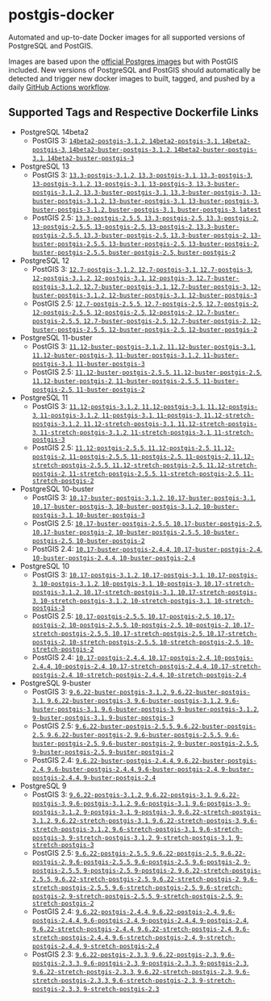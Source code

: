 # postgis-docker

Automated and up-to-date Docker images for all supported versions of PostgreSQL and PostGIS.

Images are based upon the [official Postgres images](https://hub.docker.com/_/postgres) but with PostGIS included. New versions of PostgreSQL and PostGIS should automatically be detected and trigger new docker images to built, tagged, and pushed by a daily [GitHub Actions workflow](https://github.com/GUI/postgis-docker/blob/master/.github/workflows/main.yml).

## Supported Tags and Respective Dockerfile Links

- PostgreSQL 14beta2
  - PostGIS 3: [`14beta2-postgis-3.1.2`, `14beta2-postgis-3.1`, `14beta2-postgis-3`, `14beta2-buster-postgis-3.1.2`, `14beta2-buster-postgis-3.1`, `14beta2-buster-postgis-3`](https://github.com/GUI/postgis-docker/blob/master/14/buster/postgis-3/Dockerfile)
- PostgreSQL 13
  - PostGIS 3: [`13.3-postgis-3.1.2`, `13.3-postgis-3.1`, `13.3-postgis-3`, `13-postgis-3.1.2`, `13-postgis-3.1`, `13-postgis-3`, `13.3-buster-postgis-3.1.2`, `13.3-buster-postgis-3.1`, `13.3-buster-postgis-3`, `13-buster-postgis-3.1.2`, `13-buster-postgis-3.1`, `13-buster-postgis-3`, `buster-postgis-3.1.2`, `buster-postgis-3.1`, `buster-postgis-3`, `latest`](https://github.com/GUI/postgis-docker/blob/master/13/buster/postgis-3/Dockerfile)
  - PostGIS 2.5: [`13.3-postgis-2.5.5`, `13.3-postgis-2.5`, `13.3-postgis-2`, `13-postgis-2.5.5`, `13-postgis-2.5`, `13-postgis-2`, `13.3-buster-postgis-2.5.5`, `13.3-buster-postgis-2.5`, `13.3-buster-postgis-2`, `13-buster-postgis-2.5.5`, `13-buster-postgis-2.5`, `13-buster-postgis-2`, `buster-postgis-2.5.5`, `buster-postgis-2.5`, `buster-postgis-2`](https://github.com/GUI/postgis-docker/blob/master/13/buster/postgis-2.5/Dockerfile)
- PostgreSQL 12
  - PostGIS 3: [`12.7-postgis-3.1.2`, `12.7-postgis-3.1`, `12.7-postgis-3`, `12-postgis-3.1.2`, `12-postgis-3.1`, `12-postgis-3`, `12.7-buster-postgis-3.1.2`, `12.7-buster-postgis-3.1`, `12.7-buster-postgis-3`, `12-buster-postgis-3.1.2`, `12-buster-postgis-3.1`, `12-buster-postgis-3`](https://github.com/GUI/postgis-docker/blob/master/12/buster/postgis-3/Dockerfile)
  - PostGIS 2.5: [`12.7-postgis-2.5.5`, `12.7-postgis-2.5`, `12.7-postgis-2`, `12-postgis-2.5.5`, `12-postgis-2.5`, `12-postgis-2`, `12.7-buster-postgis-2.5.5`, `12.7-buster-postgis-2.5`, `12.7-buster-postgis-2`, `12-buster-postgis-2.5.5`, `12-buster-postgis-2.5`, `12-buster-postgis-2`](https://github.com/GUI/postgis-docker/blob/master/12/buster/postgis-2.5/Dockerfile)
- PostgreSQL 11-buster
  - PostGIS 3: [`11.12-buster-postgis-3.1.2`, `11.12-buster-postgis-3.1`, `11.12-buster-postgis-3`, `11-buster-postgis-3.1.2`, `11-buster-postgis-3.1`, `11-buster-postgis-3`](https://github.com/GUI/postgis-docker/blob/master/11/buster/postgis-3/Dockerfile)
  - PostGIS 2.5: [`11.12-buster-postgis-2.5.5`, `11.12-buster-postgis-2.5`, `11.12-buster-postgis-2`, `11-buster-postgis-2.5.5`, `11-buster-postgis-2.5`, `11-buster-postgis-2`](https://github.com/GUI/postgis-docker/blob/master/11/buster/postgis-2.5/Dockerfile)
- PostgreSQL 11
  - PostGIS 3: [`11.12-postgis-3.1.2`, `11.12-postgis-3.1`, `11.12-postgis-3`, `11-postgis-3.1.2`, `11-postgis-3.1`, `11-postgis-3`, `11.12-stretch-postgis-3.1.2`, `11.12-stretch-postgis-3.1`, `11.12-stretch-postgis-3`, `11-stretch-postgis-3.1.2`, `11-stretch-postgis-3.1`, `11-stretch-postgis-3`](https://github.com/GUI/postgis-docker/blob/master/11/stretch/postgis-3/Dockerfile)
  - PostGIS 2.5: [`11.12-postgis-2.5.5`, `11.12-postgis-2.5`, `11.12-postgis-2`, `11-postgis-2.5.5`, `11-postgis-2.5`, `11-postgis-2`, `11.12-stretch-postgis-2.5.5`, `11.12-stretch-postgis-2.5`, `11.12-stretch-postgis-2`, `11-stretch-postgis-2.5.5`, `11-stretch-postgis-2.5`, `11-stretch-postgis-2`](https://github.com/GUI/postgis-docker/blob/master/11/stretch/postgis-2.5/Dockerfile)
- PostgreSQL 10-buster
  - PostGIS 3: [`10.17-buster-postgis-3.1.2`, `10.17-buster-postgis-3.1`, `10.17-buster-postgis-3`, `10-buster-postgis-3.1.2`, `10-buster-postgis-3.1`, `10-buster-postgis-3`](https://github.com/GUI/postgis-docker/blob/master/10/buster/postgis-3/Dockerfile)
  - PostGIS 2.5: [`10.17-buster-postgis-2.5.5`, `10.17-buster-postgis-2.5`, `10.17-buster-postgis-2`, `10-buster-postgis-2.5.5`, `10-buster-postgis-2.5`, `10-buster-postgis-2`](https://github.com/GUI/postgis-docker/blob/master/10/buster/postgis-2.5/Dockerfile)
  - PostGIS 2.4: [`10.17-buster-postgis-2.4.4`, `10.17-buster-postgis-2.4`, `10-buster-postgis-2.4.4`, `10-buster-postgis-2.4`](https://github.com/GUI/postgis-docker/blob/master/10/buster/postgis-2.4/Dockerfile)
- PostgreSQL 10
  - PostGIS 3: [`10.17-postgis-3.1.2`, `10.17-postgis-3.1`, `10.17-postgis-3`, `10-postgis-3.1.2`, `10-postgis-3.1`, `10-postgis-3`, `10.17-stretch-postgis-3.1.2`, `10.17-stretch-postgis-3.1`, `10.17-stretch-postgis-3`, `10-stretch-postgis-3.1.2`, `10-stretch-postgis-3.1`, `10-stretch-postgis-3`](https://github.com/GUI/postgis-docker/blob/master/10/stretch/postgis-3/Dockerfile)
  - PostGIS 2.5: [`10.17-postgis-2.5.5`, `10.17-postgis-2.5`, `10.17-postgis-2`, `10-postgis-2.5.5`, `10-postgis-2.5`, `10-postgis-2`, `10.17-stretch-postgis-2.5.5`, `10.17-stretch-postgis-2.5`, `10.17-stretch-postgis-2`, `10-stretch-postgis-2.5.5`, `10-stretch-postgis-2.5`, `10-stretch-postgis-2`](https://github.com/GUI/postgis-docker/blob/master/10/stretch/postgis-2.5/Dockerfile)
  - PostGIS 2.4: [`10.17-postgis-2.4.4`, `10.17-postgis-2.4`, `10-postgis-2.4.4`, `10-postgis-2.4`, `10.17-stretch-postgis-2.4.4`, `10.17-stretch-postgis-2.4`, `10-stretch-postgis-2.4.4`, `10-stretch-postgis-2.4`](https://github.com/GUI/postgis-docker/blob/master/10/stretch/postgis-2.4/Dockerfile)
- PostgreSQL 9-buster
  - PostGIS 3: [`9.6.22-buster-postgis-3.1.2`, `9.6.22-buster-postgis-3.1`, `9.6.22-buster-postgis-3`, `9.6-buster-postgis-3.1.2`, `9.6-buster-postgis-3.1`, `9.6-buster-postgis-3`, `9-buster-postgis-3.1.2`, `9-buster-postgis-3.1`, `9-buster-postgis-3`](https://github.com/GUI/postgis-docker/blob/master/9.6/buster/postgis-3/Dockerfile)
  - PostGIS 2.5: [`9.6.22-buster-postgis-2.5.5`, `9.6.22-buster-postgis-2.5`, `9.6.22-buster-postgis-2`, `9.6-buster-postgis-2.5.5`, `9.6-buster-postgis-2.5`, `9.6-buster-postgis-2`, `9-buster-postgis-2.5.5`, `9-buster-postgis-2.5`, `9-buster-postgis-2`](https://github.com/GUI/postgis-docker/blob/master/9.6/buster/postgis-2.5/Dockerfile)
  - PostGIS 2.4: [`9.6.22-buster-postgis-2.4.4`, `9.6.22-buster-postgis-2.4`, `9.6-buster-postgis-2.4.4`, `9.6-buster-postgis-2.4`, `9-buster-postgis-2.4.4`, `9-buster-postgis-2.4`](https://github.com/GUI/postgis-docker/blob/master/9.6/buster/postgis-2.4/Dockerfile)
- PostgreSQL 9
  - PostGIS 3: [`9.6.22-postgis-3.1.2`, `9.6.22-postgis-3.1`, `9.6.22-postgis-3`, `9.6-postgis-3.1.2`, `9.6-postgis-3.1`, `9.6-postgis-3`, `9-postgis-3.1.2`, `9-postgis-3.1`, `9-postgis-3`, `9.6.22-stretch-postgis-3.1.2`, `9.6.22-stretch-postgis-3.1`, `9.6.22-stretch-postgis-3`, `9.6-stretch-postgis-3.1.2`, `9.6-stretch-postgis-3.1`, `9.6-stretch-postgis-3`, `9-stretch-postgis-3.1.2`, `9-stretch-postgis-3.1`, `9-stretch-postgis-3`](https://github.com/GUI/postgis-docker/blob/master/9.6/stretch/postgis-3/Dockerfile)
  - PostGIS 2.5: [`9.6.22-postgis-2.5.5`, `9.6.22-postgis-2.5`, `9.6.22-postgis-2`, `9.6-postgis-2.5.5`, `9.6-postgis-2.5`, `9.6-postgis-2`, `9-postgis-2.5.5`, `9-postgis-2.5`, `9-postgis-2`, `9.6.22-stretch-postgis-2.5.5`, `9.6.22-stretch-postgis-2.5`, `9.6.22-stretch-postgis-2`, `9.6-stretch-postgis-2.5.5`, `9.6-stretch-postgis-2.5`, `9.6-stretch-postgis-2`, `9-stretch-postgis-2.5.5`, `9-stretch-postgis-2.5`, `9-stretch-postgis-2`](https://github.com/GUI/postgis-docker/blob/master/9.6/stretch/postgis-2.5/Dockerfile)
  - PostGIS 2.4: [`9.6.22-postgis-2.4.4`, `9.6.22-postgis-2.4`, `9.6-postgis-2.4.4`, `9.6-postgis-2.4`, `9-postgis-2.4.4`, `9-postgis-2.4`, `9.6.22-stretch-postgis-2.4.4`, `9.6.22-stretch-postgis-2.4`, `9.6-stretch-postgis-2.4.4`, `9.6-stretch-postgis-2.4`, `9-stretch-postgis-2.4.4`, `9-stretch-postgis-2.4`](https://github.com/GUI/postgis-docker/blob/master/9.6/stretch/postgis-2.4/Dockerfile)
  - PostGIS 2.3: [`9.6.22-postgis-2.3.3`, `9.6.22-postgis-2.3`, `9.6-postgis-2.3.3`, `9.6-postgis-2.3`, `9-postgis-2.3.3`, `9-postgis-2.3`, `9.6.22-stretch-postgis-2.3.3`, `9.6.22-stretch-postgis-2.3`, `9.6-stretch-postgis-2.3.3`, `9.6-stretch-postgis-2.3`, `9-stretch-postgis-2.3.3`, `9-stretch-postgis-2.3`](https://github.com/GUI/postgis-docker/blob/master/9.6/stretch/postgis-2.3/Dockerfile)
